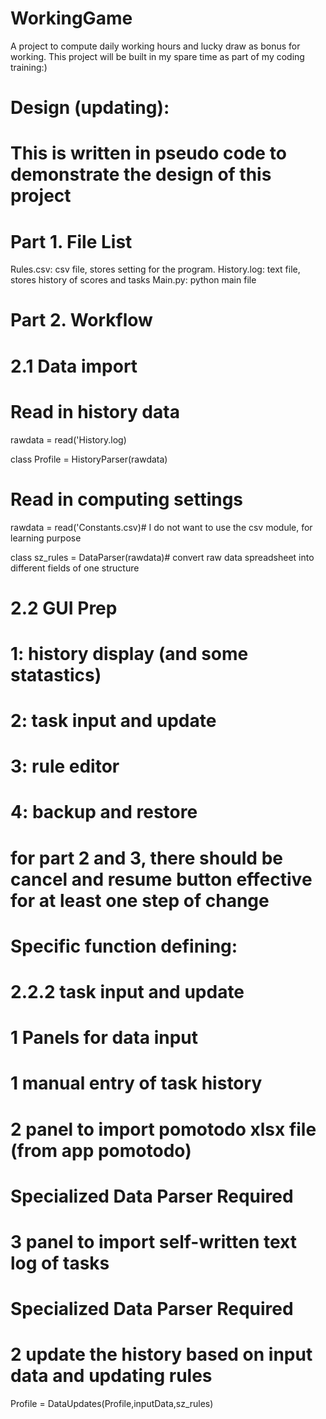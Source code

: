 # WorkingGame
A project to compute daily working hours and lucky draw as bonus for working. This project will be built in my spare time as part of my coding training:)

# Design (updating):
# This is written in pseudo code to demonstrate the design of this project
# Part 1. File List
Rules.csv: csv file, stores setting for the program.
History.log: text file, stores history of scores and tasks
Main.py: python main file

# Part 2. Workflow

# 2.1 Data import
# Read in history data
rawdata = read('History.log)

class Profile = HistoryParser(rawdata)

# Read in computing settings
rawdata = read('Constants.csv)# I do not want to use the csv module, for learning purpose

class sz_rules = DataParser(rawdata)# convert raw data spreadsheet into different fields of one structure

# 2.2 GUI Prep
# 1: history display (and some statastics)
# 2: task input and update
# 3: rule editor
# 4: backup and restore
# for part 2 and 3, there should be cancel and resume button effective for at least one step of change

# Specific function defining:
# 2.2.2 task input and update
# 1 Panels for data input
#   1 manual entry of task history
#   2 panel to import pomotodo xlsx file (from app pomotodo)
#       Specialized Data Parser Required
#   3 panel to import self-written text log of tasks
#       Specialized Data Parser Required
# 2 update the history based on input data and updating rules
Profile = DataUpdates(Profile,inputData,sz_rules)

